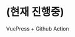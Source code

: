 # (현재 진행중)
VuePress + Github Action

<div :class="['g-cursor', {'g-cursor_hover': hover}, {'g-cursor_hide': hideCursor}]">
  <div :style="cursorCircle" class="g-cursor__circle"></div>
  <div class="g-cursor__point" ref="point" :style="cursorPoint"></div>
</div>

<script>
export default {
  name: 'home'
}
</script>